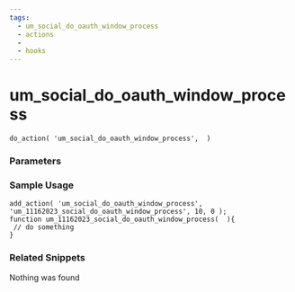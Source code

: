 ```yaml
---
tags: 
  - um_social_do_oauth_window_process
  - actions
  - 
  - hooks
---
```

# um\_social\_do\_oauth\_window\_process

``` php:no-line-numbers
do_action( 'um_social_do_oauth_window_process',  )
```
<div class='hook-sep'></div>

### Parameters

<div class='hook-sep'></div>



### Sample Usage

``` php:no-line-numbers
add_action( 'um_social_do_oauth_window_process', 'um_11162023_social_do_oauth_window_process', 10, 0 );
function um_11162023_social_do_oauth_window_process(  ){
 // do something
}
```
<div class='hook-sep'></div>



### Related Snippets

Nothing was found

